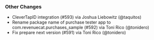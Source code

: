 ### Other Changes
* CleverTapID integration (#593) via Joshua Liebowitz (@taquitos)
* Rename package name of purchase tester app to com.revenuecat.purchases_sample (#592) via Toni Rico (@tonidero)
* Fix prepare next version (#591) via Toni Rico (@tonidero)
